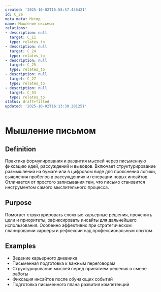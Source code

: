 ```yaml
---
created: '2025-10-02T15:58:57.456421'
id: C_26
meta_meta: Метод
name: Мышление письмом
relations:
- description: null
  target: C_11
  type: relates_to
- description: null
  target: C_24
  type: relates_to
- description: null
  target: C_25
  type: relates_to
- description: null
  target: C_27
  type: relates_to
- description: null
  target: C_53
  type: relates_to
status: draft+filled
updated: '2025-10-02T16:13:30.201251'
---
```


# Мышление письмом

## Definition
Практика формулирования и развития мыслей через письменную фиксацию идей, рассуждений и выводов. Включает структурирование размышлений на бумаге или в цифровом виде для прояснения логики, выявления пробелов в рассуждениях и генерации новых инсайтов. Отличается от простого записывания тем, что письмо становится инструментом самого мыслительного процесса.

## Purpose
Помогает структурировать сложные карьерные решения, прояснить цели и приоритеты, зафиксировать инсайты для дальнейшего использования. Особенно эффективно при стратегическом планировании карьеры и рефлексии над профессиональным опытом.

## Examples

- Ведение карьерного дневника
- Письменная подготовка к важным переговорам
- Структурирование мыслей перед принятием решения о смене работы
- Фиксация инсайтов после обучающих событий
- Подготовка письменного плана развития компетенций
